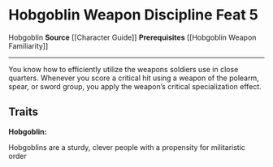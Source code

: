 ﻿---
actions: null
cost: null
element: null
feat: Hobgoblin Weapon Discipline
frequency: null
heighten_level: null
id: '1033'
level: '5'
name: Hobgoblin Weapon Discipline
prerequisite: '[[DATABASE/feat/Hobgoblin Weapon Familiarity|Hobgoblin Weapon Familiarity]]'
rarity: Common
requirement: null
school: null
source: '[[DATABASE/source/Character Guide|Character Guide]]'
subcategory: null
trait:
- '[[DATABASE/trait/Hobgoblin|Hobgoblin]]'
trigger: null
type: Feat

---
# Hobgoblin Weapon Discipline <span class="item-type">Feat 5</span>

<span class="item-trait">Hobgoblin</span>
**Source** [[Character Guide]] 
**Prerequisites** [[Hobgoblin Weapon Familiarity]]

---
You know how to efficiently utilize the weapons soldiers use in close quarters. Whenever you score a critical hit using a weapon of the polearm, spear, or sword group, you apply the weapon’s critical specialization effect.

## Traits

**Hobgoblin:**

Hobgoblins are a sturdy, clever people with a propensity for militaristic order